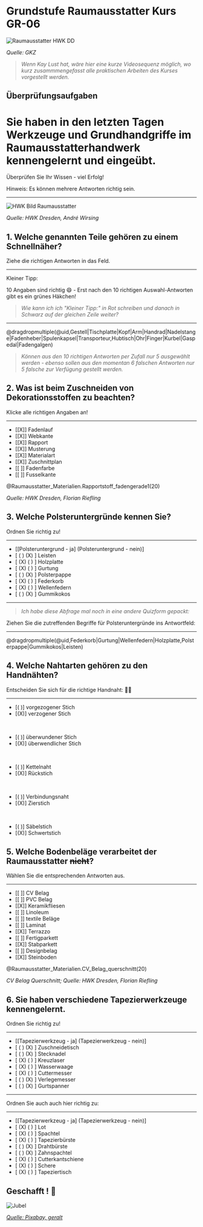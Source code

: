 <!--

author:   Hilke Domsch

email:    hilke.domsch@gkz-ev.de

version:  0.0.6

language: de

narrator: Deutsch Male

comment:  Grundkurs Raumausstatter

edit: true
date: 2025-06-24
logo: https://raw.githubusercontent.com/Ifi-DiAgnostiK-Project/LiaScript-Courses/refs/heads/main/courses/img/hwk1.jpg
icon: https://raw.githubusercontent.com/Ifi-DiAgnostiK-Project/LiaScript-Courses/refs/heads/main/img/Logo_234px.png

tags:
    - Raumausstatter

@style
.flex-container {
    display: flex;[](https://liascript.github.io/LiveEditor/liascript/index.html?#5)
    flex-wrap: wrap; /* Allows the items to wrap as needed */
    align-items: stretch;
    gap: 20px; /* Adds both horizontal and vertical spacing between items */
}

.flex-child {
    flex: 1;
    margin-right: 20px; /* Adds space between the columns */
}

@media (max-width: 600px) {
    .flex-child {
        flex: 100%; /* Makes the child divs take up the full width on slim devices */
        margin-right: 0; /* Removes the right margin */
    }
}
@end

link: https://raw.githubusercontent.com/Ifi-DiAgnostiK-Project/LiaScript-Courses/refs/heads/main/courses/style.css
import:    https://raw.githubusercontent.com/Ifi-DiAgnostiK-Project/LiaScript_DragAndDrop_Template/refs/heads/main/README.md
           https://raw.githubusercontent.com/Ifi-DiAgnostiK-Project/Piktogramme/refs/heads/main/makros.md
           https://raw.githubusercontent.com/Ifi-DiAgnostiK-Project/LiaScript_ImageQuiz/refs/heads/main/README.md
           https://raw.githubusercontent.com/Ifi-DiAgnostiK-Project/Bildersammlung/refs/heads/main/makros.md

-->

# Grundstufe Raumausstatter Kurs GR-06

![Raumausstatter HWK DD](https://raw.githubusercontent.com/Ifi-DiAgnostiK-Project/LiaScript-Courses/refs/heads/main/courses/img/interior.jpg)

_Quelle: GKZ_

>_Wenn Kay Lust hat, wäre hier eine kurze Videosequenz möglich, wo kurz zusammmengefasst alle praktischen Arbeiten des Kurses vorgestellt werden._

##  Überprüfungsaufgaben

Sie haben in den letzten Tagen Werkzeuge und Grundhandgriffe im Raumausstatterhandwerk kennengelernt und eingeübt.
===

<!--style="color:blue; font-weight: bolder; font-size: large"-->
Überprüfen Sie Ihr Wissen - viel Erfolg!

<!--style="font-size: huge; color: red"-->Hinweis: Es können mehrere Antworten richtig sein.

----------------

![HWK Bild Raumausstatter](https://raw.githubusercontent.com/Ifi-DiAgnostiK-Project/LiaScript-Courses/refs/heads/main/courses/img/hwk1.jpg)

_Quelle: HWK Dresden, André Wirsing_



## 1. Welche genannten Teile gehören zu einem Schnellnäher?

<!--style="color:blue; font-weight: bolder; font-size: large"-->
Ziehe die richtigen Antworten in das Feld.

----------------

<!--style="font-size: huge; color: red"--> 
Kleiner Tipp: 

<!--style="font-size: huge; color: black"-->  10 Angaben sind richtig 😄 - Erst nach den 10 richtigen Auswahl-Antworten gibt es ein grünes Häkchen!

>_Wie kann ich ich "Kleiner Tipp:" in Rot schreiben und danach in Schwarz auf der gleichen Zeile weiter?_

------------

<!-- data-randomize -->
@dragdropmultiple(@uid,Gestell|Tischplatte|Kopf|Arm|Handrad|Nadelstange|Fadenheber|Spulenkapsel|Transporteur,Hubtisch|Ohr|Finger|Kurbel|Gaspedal|Fadengalgen)


>_Können aus den 10 richtigen Antworten per Zufall nur 5 ausgewählt werden - ebenso sollen aus den momentan 6 falschen Antworten nur 5 falsche zur Verfügung gestellt werden._




## 2. Was ist beim Zuschneiden von Dekorationsstoffen zu beachten?

<!--style="color:blue; font-weight: bolder; font-size: large"-->
Klicke alle richtigen Angaben an!

------------

<section class="flex-container">

<div class="flex-child" style="min-width: 250px">

<!-- data-randomize -->
- [[X]] Fadenlauf
- [[X]] Webkante
- [[X]] Rapport
- [[X]] Musterung
- [[X]] Materialart
- [[X]] Zuschnittplan
- [[ ]] Fadenfarbe
- [[ ]] Fusselkante

</div>

<div class="flex-child" style="min-width: 150px">
@Raumausstatter_Materialien.Rapportstoff_fadengerade1(20)

 _Quelle: HWK Dresden, Florian Riefling_

</div>

</section>

## 3. Welche Polsteruntergründe kennen Sie?

<!--style="color:blue; font-weight: bolder; font-size: large"-->
Ordnen Sie richtig zu!

-----------------


<!-- data-randomize -->
- [[Polsteruntergrund - ja] (Polsteruntergrund - nein)]
- [    ( )                       (X)                  ]  Leisten
- [    (X)                       ( )                  ]  Holzplatte
- [    (X)                       ( )                  ]  Gurtung
- [    ( )                       (X)                  ]  Polsterpappe
- [    (X)                       ( )                  ]  Federkorb
- [    (X)                       ( )                  ]  Wellenfedern
- [    ( )                       (X)                  ]  Gummikokos

--------------------------

>_Ich habe diese Abfrage mal noch in eine andere Quizform gepackt:_

<!--style="color:blue; font-weight: bolder; font-size: large"-->
Ziehen Sie die zutreffenden Begriffe für Polsteruntergründe ins Antwortfeld:

----------------

<!-- data-randomize -->
@dragdropmultiple(@uid,Federkorb|Gurtung|Wellenfedern|Holzplatte,Polsterpappe|Gummikokos|Leisten)



## 4. Welche Nahtarten gehören zu den Handnähten?

<!--style="color:blue; font-weight: bolder; font-size: large"-->
Entscheiden Sie sich für die richtige Handnaht: 🤷‍♀️

-----------------


<!-- data-randomize -->
- [( )] vorgezogener Stich
- [(X)] verzogener Stich

<br>

<!-- data-randomize -->
- [( )] überwundener Stich
- [(X)] überwendlicher Stich


<br>

<!-- data-randomize -->
- [( )] Kettelnaht
- [(X)] Rückstich


<br>

<!-- data-randomize -->
- [( )] Verbindungsnaht
- [(X)] Zierstich

<br>

<!-- data-randomize -->
- [( )] Säbelstich
- [(X)] Schwertstich


## 5. Welche Bodenbeläge verarbeitet der Raumausstatter ~~nicht~~?

<!--style="color:blue; font-weight: bolder; font-size: large"-->
Wählen Sie die entsprechenden Antworten aus. 

-------------------------------

<section class="flex-container">

<div class="flex-child" style="min-width: 250px">

<!-- data-randomize -->
- [[ ]] CV Belag
- [[ ]] PVC Belag
- [[X]] Keramikfliesen
- [[ ]] Linoleum
- [[ ]] textile Beläge
- [[ ]] Laminat
- [[X]] Terrazzo
- [[ ]] Fertigparkett
- [[X]] Stabparkett
- [[ ]] Designbelag
- [[X]] Steinboden

</div>

<div class="flex-child" style="min-width: 150px">
@Raumausstatter_Materialien.CV_Belag_querschnitt(20)

 _CV Belag Querschnitt; Quelle: HWK Dresden, Florian Riefling_

</div>

</section>




## 6. Sie haben verschiedene Tapezierwerkzeuge kennengelernt.

<!--style="color:blue; font-weight: bolder; font-size: large"-->
Ordnen Sie richtig zu!

----------------------

<!-- data-randomize -->
- [[Tapezierwerkzeug - ja] (Tapezierwerkzeug - nein)]
- [               ( )           (X)                 ]  Zuschneidetisch
- [               ( )           (X)                 ]  Stecknadel
- [               (X)           ( )                 ]  Kreuzlaser
- [               (X)           ( )                 ]  Wasserwaage
- [               (X)           ( )                 ]  Cuttermesser
- [               ( )           (X)                 ]  Verlegemesser
- [               ( )           (X)                 ]  Gurtspanner

---------------------

<!--style="color:blue; font-weight: bolder; font-size: large"-->
Ordnen Sie auch auch hier richtig zu:

----------------------

<!-- data-randomize -->
- [[Tapezierwerkzeug - ja] (Tapezierwerkzeug - nein)]
- [               (X)           ( )                 ]  Lot
- [               (X)           ( )                 ]  Spachtel
- [               (X)           ( )                 ]  Tapezierbürste
- [               ( )           (X)                 ]  Drahtbürste
- [               ( )           (X)                 ]  Zahnspachtel
- [               (X)           ( )                 ]  Cutterkantschiene
- [               (X)           ( )                 ]  Schere
- [               (X)           ( )                 ]  Tapeziertisch

## Geschafft ! 👏

![Jubel](https://raw.githubusercontent.com/Ifi-DiAgnostiK-Project/LiaScript-Courses/refs/heads/main/courses/img/colorfull_jumping.jpg)<!-- style="width: 500px" -->

<a  href="https://pixabay.com/de/illustrations/freude-springen-luftsprung-spa%C3%9F-3940425/" target=_blank>_Quelle: Pixabay, geralt_</a>
